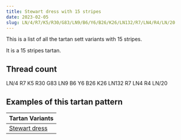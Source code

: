 ```yaml
---
title: Stewart dress with 15 stripes
date: 2023-02-05
slug: LN/4/R7/K5/R30/G83/LN9/B6/Y6/B26/K26/LN132/R7/LN4/R4/LN/20
---
```

This is a list of all the tartan sett variants with 15 stripes.

It is a 15 stripes tartan.


## Thread count
LN/4 R7 K5 R30 G83 LN9 B6 Y6 B26 K26 LN132 R7 LN4 R4 LN/20

## Examples of this tartan pattern

| Tartan Variants |
|---------------|
| [Stewart dress](/variants/ln/4/r7/k5/r30/g83/ln9/b6/y6/b26/k26/ln132/r7/ln4/r4/ln/20-b304080-g008000-k000000-lne0e0e0-rc00000-yf0c000)||

